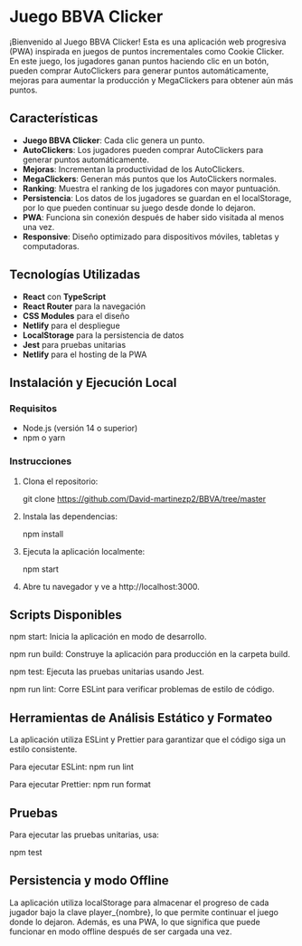 # Juego BBVA Clicker

¡Bienvenido al Juego BBVA Clicker! Esta es una aplicación web progresiva (PWA) inspirada en juegos de puntos incrementales como Cookie Clicker. En este juego, los jugadores ganan puntos haciendo clic en un botón, pueden comprar AutoClickers para generar puntos automáticamente, mejoras para aumentar la producción y MegaClickers para obtener aún más puntos.

## Características

- **Juego BBVA Clicker**: Cada clic genera un punto.
- **AutoClickers**: Los jugadores pueden comprar AutoClickers para generar puntos automáticamente.
- **Mejoras**: Incrementan la productividad de los AutoClickers.
- **MegaClickers**: Generan más puntos que los AutoClickers normales.
- **Ranking**: Muestra el ranking de los jugadores con mayor puntuación.
- **Persistencia**: Los datos de los jugadores se guardan en el localStorage, por lo que pueden continuar su juego desde donde lo dejaron.
- **PWA**: Funciona sin conexión después de haber sido visitada al menos una vez.
- **Responsive**: Diseño optimizado para dispositivos móviles, tabletas y computadoras.

## Tecnologías Utilizadas

- **React** con **TypeScript**
- **React Router** para la navegación
- **CSS Modules** para el diseño
- **Netlify** para el despliegue
- **LocalStorage** para la persistencia de datos
- **Jest** para pruebas unitarias
- **Netlify** para el hosting de la PWA

## Instalación y Ejecución Local

### Requisitos

- Node.js (versión 14 o superior)
- npm o yarn

### Instrucciones

1. Clona el repositorio:

    git clone https://github.com/David-martinezp2/BBVA/tree/master
   
2. Instala las dependencias:

   npm install
   
3. Ejecuta la aplicación localmente:

   npm start

   
4. Abre tu navegador y ve a http://localhost:3000.


## Scripts Disponibles

npm start: Inicia la aplicación en modo de desarrollo.

npm run build: Construye la aplicación para producción en la carpeta build.

npm test: Ejecuta las pruebas unitarias usando Jest.

npm run lint: Corre ESLint para verificar problemas de estilo de código.


## Herramientas de Análisis Estático y Formateo

La aplicación utiliza ESLint y Prettier para garantizar que el código siga un estilo consistente.

Para ejecutar ESLint:
npm run lint

Para ejecutar Prettier:
npm run format


## Pruebas

Para ejecutar las pruebas unitarias, usa:

npm test

## Persistencia y modo Offline

La aplicación utiliza localStorage para almacenar el progreso de cada jugador bajo la clave player_{nombre}, lo que permite continuar el juego donde lo dejaron. Además, es una PWA, lo que significa que puede funcionar en modo offline después de ser cargada una vez.


